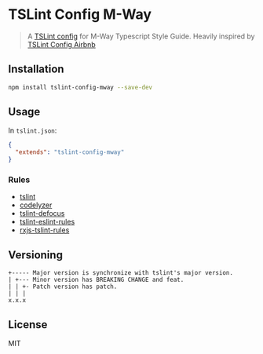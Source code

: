 # TSLint Config M-Way

> A [TSLint config](https://palantir.github.io/tslint/usage/configuration/) for M-Way Typescript Style Guide. Heavily inspired by [TSLint Config Airbnb](https://github.com/progre/tslint-config-airbnb)

## Installation

```sh
npm install tslint-config-mway --save-dev
```

## Usage

In `tslint.json`:

```json
{
  "extends": "tslint-config-mway"
}
```

### Rules

* [tslint](https://www.npmjs.com/package/tslint)
* [codelyzer](https://www.npmjs.com/package/codelyzer)
* [tslint-defocus](https://www.npmjs.com/package/tslint-defocus)
* [tslint-eslint-rules](https://www.npmjs.com/package/tslint-eslint-rules)
* [rxjs-tslint-rules](https://www.npmjs.com/package/rxjs-tslint-rules)

## Versioning

```
+----- Major version is synchronize with tslint's major version.
| +--- Minor version has BREAKING CHANGE and feat.
| | +- Patch version has patch.
| | |
x.x.x
```

## License

MIT
